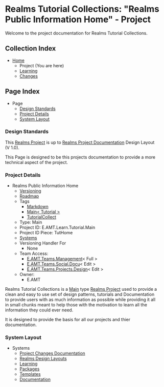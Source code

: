 [Page]:https://github.com/Ancient-Majik-Tech/Learn.Tutorial.Collections/blob/main/Project/ProjectHome.md

[Page Home]:https://github.com/Ancient-Majik-Tech/Learn.Tutorial.Collections/blob/main/README.md
[Page Learn Home]:https://github.com/Ancient-Majik-Tech/Learn.Tutorial.Collections/blob/main/Learn/Learn_Home.md
[Page Changes Home]:https://github.com/Ancient-Majik-Tech/Learn.Tutorial.Collections/blob/main/Changes/ChangeLog.md
[Page Roadmap Home]:https://github.com/Ancient-Majik-Tech/Learn.Tutorial.Collections/blob/main/Project/RoadmapHome.md

[Proj Tag Markdown]:https://github.com/Ancient-Majik-Tech/Learn.Tutorial.Collections/blob/main/Design%20Layout/Project/ProjectTags_DL.md#markdown
[Proj Tag Main]:https://github.com/Ancient-Majik-Tech/Learn.Tutorial.Collections/blob/main/Design%20Layout/Project/ProjectTags_DL.md#main
[Proj Tag TutCollect]:https://github.com/Ancient-Majik-Tech/Learn.Tutorial.Collections/blob/main/Design%20Layout/Project/ProjectTags_DL.md#tutorialcollect

[DL Proj Proj]:https://github.com/Ancient-Majik-Tech/Learn.Tutorial.Collections/blob/main/Design%20Layout/Project/RealmsProject_DL.md
[DL Docu Proj]:link

[Sec Standards]:https://github.com/Ancient-Majik-Tech/Learn.Tutorial.Collections/blob/main/Project/ProjectHome.md#design-standards
[Sec Details]:https://github.com/Ancient-Majik-Tech/Learn.Tutorial.Collections/blob/main/Project/ProjectHome.md#project-details
[Sec Layout]:https://github.com/Ancient-Majik-Tech/Learn.Tutorial.Collections/blob/main/Project/ProjectHome.md#system-layout

[Sys Changes]:https://github.com/Ancient-Majik-Tech/Learn.Tutorial.Collections/blob/main/Project/Systems/Changes.md
[Sys DesignLayouts]:https://github.com/Ancient-Majik-Tech/Learn.Tutorial.Collections/blob/main/Project/Systems/DesignLayouts.md
[Sys Learn]:https://github.com/Ancient-Majik-Tech/Learn.Tutorial.Collections/blob/main/Project/Systems/Learn.md
[Sys Packages]:https://github.com/Ancient-Majik-Tech/Learn.Tutorial.Collections/blob/main/Project/Systems/Packages.md
[Sys Templates]:https://github.com/Ancient-Majik-Tech/Learn.Tutorial.Collections/blob/main/Project/Systems/Templates.md
[Sys Document]:https://github.com/Ancient-Majik-Tech/Learn.Tutorial.Collections/blob/main/Project/Systems/Document.md

[Team Management]:https://github.com/Ancient-Majik-Tech/Learn.Tutorial.Collections/blob/main/Project/Extends/ProjectUpdateInWorks.md
[Team Social Docu]:https://github.com/Ancient-Majik-Tech/Learn.Tutorial.Collections/blob/main/Project/Extends/ProjectUpdateInWorks.md
[Team Proj Design]:https://github.com/Ancient-Majik-Tech/Learn.Tutorial.Collections/blob/main/Project/Extends/ProjectUpdateInWorks.md

# Realms Tutorial Collections: "Realms Public Information Home" - Project

Welcome to the project documentation for Realms Tutorial Collections.


## Collection Index

- [Home][Page Home] 
	- Project (You are here)
	- [Learning][Page Learn Home]
	- [Changes][Page Changes Home]

## Page Index

- Page
	- [Design Standards][Sec Standards]
	- [Project Details][Sec Details]
	- [System Layout][Sec Layout]

### Design Standards

This [Realms Project][DL Proj Proj] is up to [Realms Project Documentation][DL Docu Proj] Design Layout (V 1.0). 

This Page is designed to be this projects documentation to provide a more technical aspect of the project.

### Project Details

- Realms Public Information Home
	- [Versioning][Page Changes Home]
	- [Roadmap][Page Roadmap Home]
	- Tags
		- [Markdown][Proj Tag Markdown]
		- [Main< Tutorial >][Proj Tag Main]
		- [TutorialCollect][Proj Tag TutCollect]
	- Type: Main
	- Project ID: E.AMT.Learn.Tutorial.Main
	- Project ID Piece: TutHome
	- [Systems][Sec Layout]
	- Versioning Handler For
		- None
	- Team Access:
		- [E.AMT.Teams.Management][Team Management]< Full >
		- [E.AMT.Teams.Social.Docu][Team Social Docu]< Edit >
		- [E.AMT.Teams.Projects.Design][Team Proj Design]< Edit >
	- Owner:
		- E.AMT

Realms Tutorial Collections is a [Main][Proj Tag Main] type [Realms Project][DL Proj Proj] used to provide a clean and easy to use set of design patterns, tutorials and Documentation to provide users with as much information as possible while providing it all in small chunks meant to help those with the motivation to learn all the information they could ever need.

It is designed to provide the basis for all our projects and thier documentation.

### System Layout

- Systems
	- [Project Changes Documentation][Sys Changes]
	- [Realms Design Layouts][Sys DesignLayouts]
	- [Learning][Sys Learn]
	- [Packages][Sys Packages]
	- [Templates][Sys Templates]
	- [Documentation][Sys Document]

	
